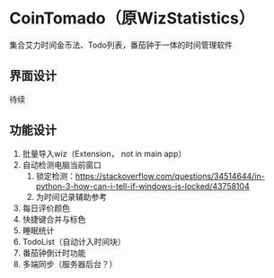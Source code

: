 # CoinTomado（原WizStatistics）

集合艾力时间金币法、Todo列表，番茄钟于一体的时间管理软件

## 界面设计

待续

## 功能设计

1. 批量导入wiz（Extension， not in main app）
2. 自动检测电脑当前窗口
    1. 锁定检测：https://stackoverflow.com/questions/34514644/in-python-3-how-can-i-tell-if-windows-is-locked/43758104
    2. 为时间记录辅助参考
1. 每日评价颜色
2. 快捷键合并与标色
3. 睡眠统计
4. TodoList（自动计入时间块）
5. 番茄钟倒计时功能
6. 多端同步（服务器后台？）
